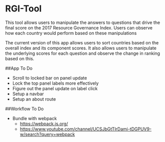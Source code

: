 # RGI-Tool
This tool allows users to manipulate the answers to questions that drive the final score on the 2017 Resource Governance Index. Users can observe how each country would perform based on these manipulations

The current version of this app allows users to sort countries based on the overall index and its component scores. It also allows users to manipulate the underlying scores for each question and observe the change in ranking based on this.

##App To Do
- Scroll to locked bar on panel update
- Lock the top panel labels more effectively
- Figure out the panel update on label click
- Setup a navbar
- Setup an about route


##Workflow To Do
- Bundle with webpack
    - https://webpack.js.org/
    - https://www.youtube.com/channel/UCSJbGtTlrDami-tDGPUV9-w/search?query=webpack
